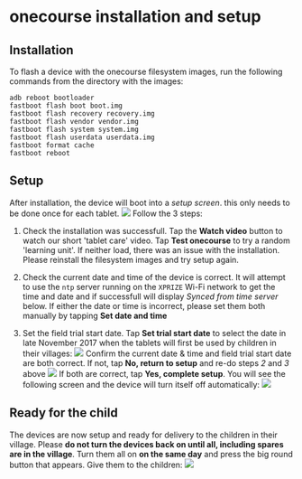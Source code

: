 # onecourse installation and setup

## Installation
To flash a device with the onecourse filesystem images, run the following commands from the directory with the images:

```
adb reboot bootloader
fastboot flash boot boot.img
fastboot flash recovery recovery.img
fastboot flash vendor vendor.img
fastboot flash system system.img
fastboot flash userdata userdata.img
fastboot format cache
fastboot reboot
```



## Setup
After installation, the device will boot into a _setup screen_. this only needs to be done once for each tablet. ![](https://onebillion.org/img/xprize/setup-ss/screen1.png) Follow the 3 steps:

1. Check the installation was successfull. Tap the **Watch video** button to watch our short 'tablet care' video. Tap **Test onecourse** to try a random 'learning unit'. If neither load, there was an issue with the installation. Please reinstall the filesystem images and try setup again.

2. Check the current date and time of the device is correct. It will attempt to use the `ntp` server running on the `XPRIZE` Wi-Fi network to get the time and date and if successfull will display _Synced from time server_ below. If either the date or time is incorrect, please set them both manually by tapping **Set date and time**

3. Set the field trial start date. Tap **Set trial start date** to select the date in late November 2017 when the tablets will first be used by children in their villages: ![](https://onebillion.org/img/xprize/setup-ss/screen2.png) Confirm the current date & time and field trial start date are both correct. If not, tap **No, return to setup** and re-do steps _2_ and _3_ above ![](https://onebillion.org/img/xprize/setup-ss/screen3.png) If both are correct, tap **Yes, complete setup**. You will see the following screen and the device will turn itself off automatically: ![](https://onebillion.org/img/xprize/setup-ss/screen4.png)


## Ready for the child
The devices are now setup and ready for delivery to the children in their village. Please **do not turn the devices back on until all, including spares are in the village**. Turn them all on **on the same day** and press the big round button that appears. Give them to the children:
![](https://onebillion.org/img/xprize/setup-ss/screen5.png)
